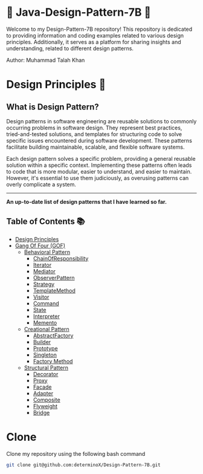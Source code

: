 # 🌟 Java-Design-Pattern-7B 🌟

Welcome to my Design-Pattern-7B repository! This repository is dedicated to providing information and coding examples related to various design principles. Additionally, it serves as a platform for sharing insights and understanding, related to different design patterns.

Author: Muhammad Talah Khan

# Design Principles 🚀
## What is Design Pattern?
Design patterns in software engineering are reusable solutions to commonly occurring problems in software design. They represent best practices, tried-and-tested solutions, and templates for structuring code to solve specific issues encountered during software development. These patterns facilitate building maintainable, scalable, and flexible software systems.


Each design pattern solves a specific problem, providing a general reusable solution within a specific context. Implementing these patterns often leads to code that is more modular, easier to understand, and easier to maintain. However, it's essential to use them judiciously, as overusing patterns can overly complicate a system.
  
-------------------------------------------------------------------------------------------------------------------------------------------------------------------------
**An up-to-date list of design patterns that I have learned so far.**

## Table of Contents 📚
- [Design Principles](#design-principles)
- [Gang Of Four (GOF)](https://github.com/determinoX/Design-Pattern-7B/tree/main/Design%20Patterns/src/GOF)
  - [Behavioral Pattern](https://github.com/determinoX/Design-Pattern-7B/tree/main/Design%20Patterns/src/GOF/BehavioralPattern)
    - [ChainOfResponsibility](https://github.com/determinoX/Design-Pattern-7B/tree/main/Design%20Patterns/src/GOF/BehavioralPattern/ChainOfResponsibility)
    - [Iterator](https://github.com/determinoX/Design-Pattern-7B/tree/main/Design%20Patterns/src/GOF/BehavioralPattern/Iterator)
    - [Mediator](https://github.com/determinoX/Design-Pattern-7B/tree/main/Design%20Patterns/src/GOF/BehavioralPattern/Mediator)
    - [ObserverPattern](https://github.com/determinoX/Design-Pattern-7B/tree/main/Design%20Patterns/src/GOF/BehavioralPattern/Observer)
    - [Strategy](https://github.com/determinoX/Design-Pattern-7B/tree/main/Design%20Patterns/src/GOF/BehavioralPattern/Strategy)
    - [TemplateMethod](https://github.com/determinoX/Design-Pattern-7B/tree/main/Design%20Patterns/src/GOF/BehavioralPattern/TemplateMethod)
    - [Visitor](https://github.com/determinoX/Design-Pattern-7B/tree/main/Design%20Patterns/src/GOF/BehavioralPattern/Visitor)
    - [Command](https://github.com/determinoX/Design-Pattern-7B/tree/main/Design%20Patterns/src/GOF/BehavioralPattern/Command)
    - [State]( https://github.com/determinoX/Design-Pattern-7B/tree/main/Design%20Patterns/src/GOF/BehavioralPattern/state)
    - [Interpreter](https://github.com/determinoX/Design-Pattern-7B/tree/main/Design%20Patterns/src/GOF/BehavioralPattern/Interpreter) 
    - [Memento](https://github.com/determinoX/Design-Pattern-7B/tree/main/Design%20Patterns/src/GOF/BehavioralPattern/Memento) 
  - [Creational Pattern](https://github.com/determinoX/Design-Pattern-7B/tree/main/Design%20Patterns/src/GOF/CreationalPattern)
    - [AbstractFactory](https://github.com/determinoX/Design-Pattern-7B/tree/main/Design%20Patterns/src/GOF/CreationalPattern/AbstractFactory)
    - [Builder](https://github.com/determinoX/Design-Pattern-7B/tree/main/Design%20Patterns/src/GOF/CreationalPattern/Builder)
    - [Prototype](https://github.com/determinoX/Design-Pattern-7B/tree/main/Design%20Patterns/src/GOF/CreationalPattern/Prototype)
    - [Singleton](https://github.com/determinoX/Design-Pattern-7B/tree/main/Design%20Patterns/src/GOF/CreationalPattern/Singleton)
    -  [Factory Method](https://github.com/determinoX/Design-Pattern-7B/tree/main/Design%20Patterns/src/GOF/CreationalPattern/FactoryMethod) 
  - [Structural Pattern](https://github.com/determinoX/Design-Pattern-7B/tree/main/Design%20Patterns/src/GOF/StructuralPattern)
    - [Decorator](https://github.com/determinoX/Design-Pattern-7B/tree/main/Design%20Patterns/src/GOF/StructuralPattern/Decorator)
    - [Proxy](https://github.com/determinoX/Design-Pattern-7B/tree/main/Design%20Patterns/src/GOF/StructuralPattern/Proxy)
    - [Facade](https://github.com/determinoX/Design-Pattern-7B/tree/main/Design%20Patterns/src/GOF/StructuralPattern/Facade)
    - [Adapter](https://github.com/determinoX/Design-Pattern-7B/tree/main/Design%20Patterns/src/GOF/StructuralPattern/Adapter)
    - [Composite](https://github.com/determinoX/Design-Pattern-7B/tree/main/Design%20Patterns/src/GOF/StructuralPattern/Composite)
    - [Flyweight](https://github.com/determinoX/Design-Pattern-7B/tree/main/Design%20Patterns/src/GOF/StructuralPattern/Flyweight)
    - [Bridge](https://github.com/determinoX/Design-Pattern-7B/tree/main/Design%20Patterns/src/GOF/StructuralPattern/Bridge)

# Clone

Clone my repository using the following bash command
```bash
git clone git@github.com:determinoX/Design-Pattern-7B.git

```



